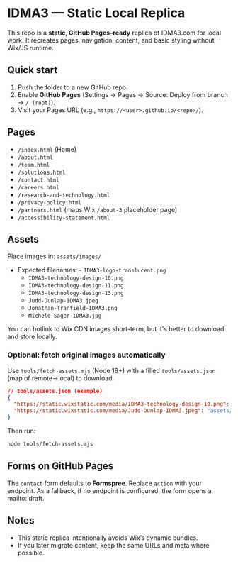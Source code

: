 # IDMA3 — Static Local Replica

This repo is a **static, GitHub Pages–ready** replica of IDMA3.com for local work. 
It recreates pages, navigation, content, and basic styling without Wix/JS runtime.

## Quick start
1. Push the folder to a new GitHub repo.
2. Enable **GitHub Pages** (Settings → Pages → Source: Deploy from branch → `/ (root)`).
3. Visit your Pages URL (e.g., `https://<user>.github.io/<repo>/`).

## Pages
- `/index.html` (Home)
- `/about.html`
- `/team.html`
- `/solutions.html`
- `/contact.html`
- `/careers.html`
- `/research-and-technology.html`
- `/privacy-policy.html`
- `/partners.html` (maps Wix `/about-3` placeholder page)
- `/accessibility-statement.html`

## Assets
Place images in: `assets/images/`
- Expected filenames:      - `IDMA3-logo-translucent.png`
  - `IDMA3-technology-design-10.png`
  - `IDMA3-technology-design-11.png`
  - `IDMA3-technology-design-13.png`
  - `Judd-Dunlap-IDMA3.jpeg`
  - `Jonathan-Tranfield-IDMA3.png`
  - `Michele-Sager-IDMA3.jpg`

You can hotlink to Wix CDN images short-term, but it's better to download and store locally.

### Optional: fetch original images automatically
Use `tools/fetch-assets.mjs` (Node 18+) with a filled `tools/assets.json` (map of remote→local) to download.

```json
// tools/assets.json (example)
{
  "https://static.wixstatic.com/media/IDMA3-technology-design-10.png": "assets/images/IDMA3-technology-design-10.png",
  "https://static.wixstatic.com/media/Judd-Dunlap-IDMA3.jpeg": "assets/images/Judd-Dunlap-IDMA3.jpeg"
}
```

Then run:
```bash
node tools/fetch-assets.mjs
```

## Forms on GitHub Pages
The `contact` form defaults to **Formspree**. Replace `action` with your endpoint.
As a fallback, if no endpoint is configured, the form opens a mailto: draft.

## Notes
- This static replica intentionally avoids Wix’s dynamic bundles. 
- If you later migrate content, keep the same URLs and meta where possible.
